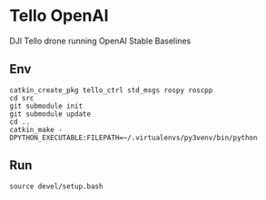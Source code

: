 # Tello OpenAI
DJI Tello drone running OpenAI Stable Baselines

## Env
    catkin_create_pkg tello_ctrl std_msgs rospy roscpp
    cd src
    git submodule init
    git submodule update
    cd ..
    catkin_make -DPYTHON_EXECUTABLE:FILEPATH=~/.virtualenvs/py3venv/bin/python

## Run
    source devel/setup.bash
